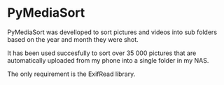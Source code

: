 # PyMediaSort

PyMediaSort was develloped to sort pictures and videos into sub folders based on the year and month they were shot.

It has been used succesfully to sort over 35 000 pictures that are automatically uploaded from my phone into a single folder in my NAS. 

The only requirement is the ExifRead library.
